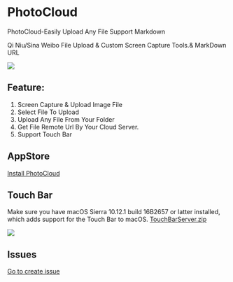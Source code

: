 # PhotoCloud
PhotoCloud-Easily Upload Any File Support Markdown

Qi Niu/Sina Weibo File Upload & Custom Screen Capture Tools.& MarkDown URL

![](http://oc3nqmqdr.bkt.clouddn.com/itunes_icon.png)

## Feature:

 1. Screen Capture & Upload Image File
 2. Select File To Upload
 3. Upload Any File From Your Folder
 4. Get File Remote Url By Your Cloud Server.
 5. Support Touch Bar

## AppStore
<a href="https://itunes.apple.com/us/app/photocloud-easily-upload-any/id1162534185?ls=1&mt=12"> Install PhotoCloud </a> 

## Touch Bar
 Make sure you have macOS Sierra 10.12.1 build 16B2657 or latter installed, which adds support for the Touch Bar to macOS.
 <a href="https://github.com/SkStore/PhotoCloud/blob/master/TouchBarServer.zip"> TouchBarServer.zip </a> 

![](http://ww3.sinaimg.cn/large/006CYWHdgw1faboriqdcvj31kw0zkb06)

## Issues
  <a href="https://github.com/SkStore/PhotoCloud/issues"> Go to create issue </a> 
